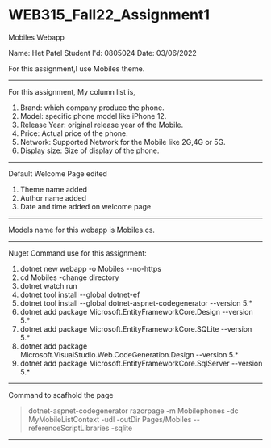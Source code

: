 # WEB315_Fall22_Assignment1
 Mobiles Webapp

Name: Het Patel
Student I'd: 0805024
Date: 03/06/2022

For this assignment,I use Mobiles theme.

---------------------------------------------------------------------------------------------------

For this assignment, My column list is,
1. Brand: which company produce the phone.
2. Model: specific phone model like iPhone 12.
3. Release Year: original release year of the Mobile.
4. Price: Actual price of the phone.
5. Network: Supported Network for the Mobile like 2G,4G or 5G.
6. Display size: Size of display of the phone.

---------------------------------------------------------------------------------------------------

Default Welcome Page edited

1. Theme name added
2. Author name added
3. Date and time added on welcome page

---------------------------------------------------------------------------------------------------

Models name for this webapp is Mobiles.cs.

---------------------------------------------------------------------------------------------------

Nuget Command use for this assignment:
1. dotnet new webapp -o Mobiles  --no-https
2. cd Mobiles -change directory
3. dotnet watch run
4. dotnet tool install --global dotnet-ef
5. dotnet tool install --global dotnet-aspnet-codegenerator --version 5.*
6. dotnet add package Microsoft.EntityFrameworkCore.Design --version 5.*
7. dotnet add package Microsoft.EntityFrameworkCore.SQLite --version 5.*
8. dotnet add package Microsoft.VisualStudio.Web.CodeGeneration.Design --version 5.*
9. dotnet add package Microsoft.EntityFrameworkCore.SqlServer --version 5.*

---------------------------------------------------------------------------------------------------

Command to scafhold the page
>dotnet-aspnet-codegenerator razorpage -m Mobilephones -dc MyMobileListContext -udl -outDir Pages/Mobiles --referenceScriptLibraries -sqlite

---------------------------------------------------------------------------------------------------


